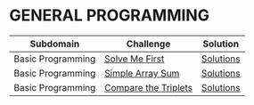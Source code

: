 # GENERAL PROGRAMMING
| Subdomain | Challenge  | Solution |
| ------------- | ------------- | ------------- |
| Basic Programming | [Solve Me First](https://www.hackerrank.com/challenges/solve-me-first/problem) | [Solutions](https://github.com/AstroAnasTariq/HackerRank/blob/main/src/main/kotlin/p1_Solve_Me_First) |
| Basic Programming | [Simple Array Sum](https://www.hackerrank.com/challenges/simple-array-sum/problem)  | [Solutions](https://github.com/AstroAnasTariq/HackerRank/blob/main/src/main/kotlin/p2_Simple_Array_Sum)  |
| Basic Programming | [Compare the Triplets](https://www.hackerrank.com/challenges/compare-the-triplets/problem)  | [Solutions](https://github.com/AstroAnasTariq/HackerRank/tree/main/src/main/kotlin/p3_Compare_the_Triplets)  |
